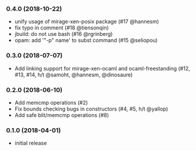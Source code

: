 ### 0.4.0 (2018-10-22)

* unify usage of mirage-xen-posix package (#17 @hannesm)
* fix typo in comment (#18 @tiensonqin)
* jbuild: do not use bash (#16 @rgrinberg)
* opam: add '"-p" name' to subst command (#15 @seliopou)

### 0.3.0 (2018-07-07)

* Add linking support for mirage-xen-ocaml and ocaml-freestanding (#12, #13, #14, h/t @samoht, @hannesm, @dinosaure)

### 0.2.0 (2018-06-10)

* Add memcmp operations (#2)
* Fix bounds checking bugs in constructors (#4, #5, h/t @yallop)
* Add safe blit/memcmp operations (#8)

### 0.1.0 (2018-04-01)

* initial release